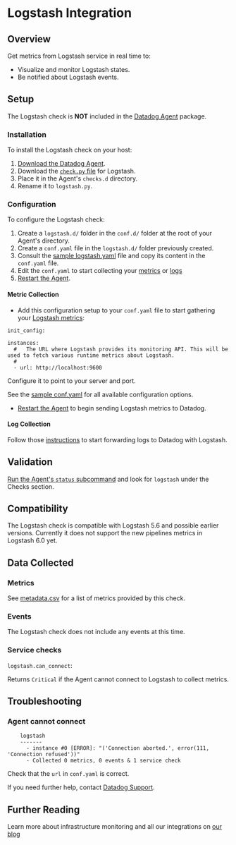 # Logstash Integration

## Overview

Get metrics from Logstash service in real time to:

* Visualize and monitor Logstash states.
* Be notified about Logstash events.

## Setup

The Logstash check is **NOT** included in the [Datadog Agent][1] package.

### Installation

To install the Logstash check on your host:

1. [Download the Datadog Agent][2].
2. Download the [`check.py` file][3] for Logstash.
3. Place it in the Agent's `checks.d` directory.
4. Rename it to `logstash.py`.

### Configuration

To configure the Logstash check: 

1. Create a `logstash.d/` folder in the `conf.d/` folder at the root of your Agent's directory. 
2. Create a `conf.yaml` file in the `logstash.d/` folder previously created.
3. Consult the [sample logstash.yaml][3] file and copy its content in the `conf.yaml` file.
4. Edit the `conf.yaml`  to start collecting your [metrics][5] or [logs][6]
5. [Restart the Agent][7].

#### Metric Collection

* Add this configuration setup to your `conf.yaml` file to start gathering your [Logstash metrics][8]:

```
init_config:

instances:
  #   The URL where Logstash provides its monitoring API. This will be used to fetch various runtime metrics about Logstash.
  #
  - url: http://localhost:9600
```

Configure it to point to your server and port.

See the [sample conf.yaml][3] for all available configuration options.
* [Restart the Agent][7] to begin sending Logstash metrics to Datadog.

#### Log Collection

Follow those [instructions][11] to start forwarding logs to Datadog with Logstash.

## Validation

[Run the Agent's `status` subcommand][12] and look for `logstash` under the Checks section.

## Compatibility

The Logstash check is compatible with Logstash 5.6 and possible earlier versions. Currently it does not support the new pipelines metrics in Logstash 6.0 yet.

## Data Collected
### Metrics
See [metadata.csv][13] for a list of metrics provided by this check.

### Events
The Logstash check does not include any events at this time.

### Service checks

`logstash.can_connect`:

Returns `Critical` if the Agent cannot connect to Logstash to collect metrics.

## Troubleshooting

### Agent cannot connect
```
    logstash
    -------
      - instance #0 [ERROR]: "('Connection aborted.', error(111, 'Connection refused'))"
      - Collected 0 metrics, 0 events & 1 service check
```

Check that the `url` in `conf.yaml` is correct.

If you need further help, contact [Datadog Support][14].

## Further Reading

Learn more about infrastructure monitoring and all our integrations on [our blog][15]


[1]: https://app.datadoghq.com/account/settings#agent
[2]: https://app.datadoghq.com/account/settings#agent
[3]: https://github.com/DataDog/integrations-extras/blob/master/logstash/check.py
[5]: #metric-collection
[6]: #log-collection
[7]: https://docs.datadoghq.com/agent/faq/agent-commands/#start-stop-restart-the-agent
[8]: #metrics
[11]: https://docs.datadoghq.com/logs/log_collection/logstash/
[12]: https://docs.datadoghq.com/agent/faq/agent-commands/#agent-status-and-information
[13]: https://github.com/DataDog/integrations-extras/blob/master/logstash/metadata.csv
[14]: http://docs.datadoghq.com/help/
[15]:  https://www.datadoghq.com/blog/
